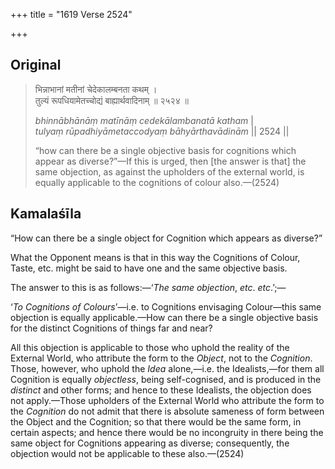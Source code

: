 +++
title = "1619 Verse 2524"

+++
## Original 
>
> भिन्नाभानां मतीनां चेदेकालम्बनता कथम् ।  
> तुल्यं रूपधियामेतच्चोद्यं बाह्यार्थवादिनाम् ॥ २५२४ ॥ 
>
> *bhinnābhānāṃ matīnāṃ cedekālambanatā katham* \|  
> *tulyaṃ rūpadhiyāmetaccodyaṃ bāhyārthavādinām* \|\| 2524 \|\| 
>
> “how can there be a single objective basis for cognitions which appear as diverse?”—If this is urged, then [the answer is that] the same objection, as against the upholders of the external world, is equally applicable to the cognitions of colour also.—(2524)



## Kamalaśīla

“How can there be a single object for Cognition which appears as diverse?”

What the Opponent means is that in this way the Cognitions of Colour, Taste, etc. might be said to have one and the same objective basis.

The answer to this is as follows:—‘*The same objection*, *etc*. *etc*.’;—

‘*To Cognitions of Colours*’—i.e. to Cognitions envisaging Colour—this same objection is equally applicable.—How can there be a single objective basis for the distinct Cognitions of things far and near?

All this objection is applicable to those who uphold the reality of the External World, who attribute the form to the *Object*, not to the *Cognition*. Those, however, who uphold the *Idea* alone,—i.e. the Idealists,—for them all Cognition is equally *objectless*, being self-cognised, and is produced in the *distinct* and other forms; and hence to these Idealists, the objection does not apply.—Those upholders of the External World who attribute the form to the *Cognition* do not admit that there is absolute sameness of form between the Object and the Cognition; so that there would be the same form, in certain aspects; and hence there would be no incongruity in there being the same object for Cognitions appearing as diverse; consequently, the objection would not be applicable to these also.—(2524)


